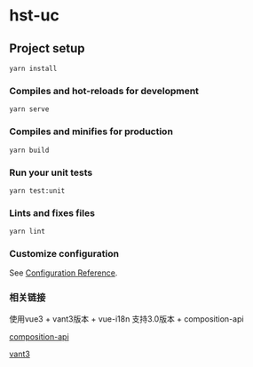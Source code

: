 # hst-uc

## Project setup
```
yarn install
```

### Compiles and hot-reloads for development
```
yarn serve
```

### Compiles and minifies for production
```
yarn build
```

### Run your unit tests
```
yarn test:unit
```

### Lints and fixes files
```
yarn lint
```

### Customize configuration
See [Configuration Reference](https://cli.vuejs.org/config/).

### 相关链接

使用vue3 + vant3版本 + vue-i18n 支持3.0版本 + composition-api

[composition-api](https://composition-api.vuejs.org/zh/)

[vant3](https://vant-contrib.gitee.io/vant/next/#/zh-CN/skeleton)
